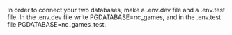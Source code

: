 In order to connect your two databases, make a .env.dev file and a .env.test file. In the .env.dev file write PGDATABASE=nc_games, and in the .env.test file PGDATABASE=nc_games_test. 
